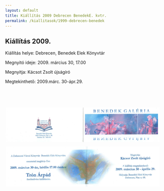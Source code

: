 ```yaml
---
layout: default
title: Kiállítás 2009 Debrecen BenedekE. kvtr.
permalink: /kiallitasok/1999-debrecen-benedek
---
```


<script>
	window.addEvent("domready", function () {
		new boxplus($$("a.phocagallerycboxplus"),{"theme":"darkrounded","autocenter":1,"autofit":1,"slideshow":4000,"loop":0,"captions":"bottom","thumbs":"inside","width":680,"height":531,"duration":250,"transition":"quad","contextmenu":1, phocamethod:1});
		new boxplus($$("a.phocagallerycboxplusi"),{"theme":"darkrounded","autocenter":1,"autofit":1,"slideshow":4000,"loop":0,"captions":"bottom","thumbs":"hide","width":680,"height":531,"duration":250,"transition":"quad","contextmenu":1, phocamethod:1});
		new boxplus($$("a.phocagallerycboxpluso"),{"theme":"darkrounded","autocenter":1,"autofit": false,"slideshow": false,"loop":false,"captions":"none","thumbs":"hide","width":680,"height":531,"duration":0,"transition":"linear","contextmenu":false, phocamethod:2});
	});
</script>

<div class="item-page">
    <article class="art-post">
	<div class="art-postcontent clearfix">
	    <div class="art-article">
		<h1>Kiállítás 2009.</h1>
		<p>Kiállítás helye: Debrecen, Benedek Elek Könyvtár</p>
		<p>Megnyitó ideje: 2009. március 30, 17.00</p>
		<p>Megnyitja: Kácsot Zsolt újságíró</p>
		<p>Megtekinthető: 2009.márc. 30-ápr.29.</p>
		<p>&nbsp;</p>
		<p>&nbsp;</p>
		<p><img style="display: block; margin-left: auto; margin-right: auto;" src="images/kiallitasok/99_marc_debr_benedek2.jpg" alt="" width="500"></p>
		<p><img style="display: block; margin-left: auto; margin-right: auto;" src="images/kiallitasok/99_marc_debr_benedek.jpg" alt="" width="500"></p>
	    </div>
	</div>
    </article>
</div>
